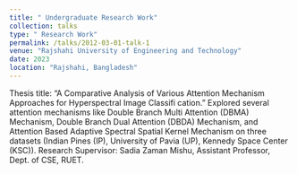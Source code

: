 ```yaml
---
title: " Undergraduate Research Work"
collection: talks
type: " Research Work"
permalink: /talks/2012-03-01-talk-1
venue: "Rajshahi University of Engineering and Technology"
date: 2023
location: "Rajshahi, Bangladesh"
---
```


 Thesis title: “A Comparative Analysis of Various Attention Mechanism Approaches for Hyperspectral Image Classifi
cation.”
 Explored several attention mechanisms like Double Branch Multi Attention (DBMA) Mechanism, Double Branch
 Dual Attention (DBDA) Mechanism, and Attention Based Adaptive Spectral Spatial Kernel Mechanism on three
 datasets (Indian Pines (IP), University of Pavia (UP), Kennedy Space Center (KSC)).
 Research Supervisor: Sadia Zaman Mishu, Assistant Professor, Dept. of CSE, RUET.
